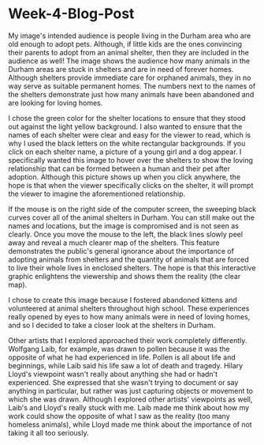 # Week-4-Blog-Post
My image's intended audience is people living in the Durham area who are old enough to adopt pets. Although, if little kids are the ones convincing their parents to adopt from an animal shelter, then they are included in the audience as well! The image shows the audience how many animals in the Durham areas are stuck in shelters and are in need of forever homes. Although shelters provide immediate care for orphaned animals, they in no way serve as suitable permanent homes. The numbers next to the names of the shelters demonstrate just how many animals have been abandoned and are looking for loving homes. 

I chose the green color for the shelter locations to ensure that they stood out against the light yellow background. I also wanted to ensure that the names of each shelter were clear and easy for the viewer to read, which is why I used the black letters on the white rectangular backgrounds. If you click on each shelter name, a picture of a young girl and a dog appear. I specifically wanted this image to hover over the shelters to show the loving relationship that can be formed between a human and their pet after adoption. Although this picture shows up when you click anywhere, the hope is that when the viewer specifically clicks on the shelter, it will prompt the viewer to imagine the aforementioned relationship.

If the mouse is on the right side of the computer screen, the sweeping black curves cover all of the animal shelters in Durham. You can still make out the names and locations, but the image is compromised and is not seen as clearly. Once you move the mouse to the left, the black lines slowly peel away and reveal a much clearer map of the shelters. This feature demonstrates the public's general ignorance about the importance of adopting animals from shelters and the quantity of animals that are forced to live their whole lives in enclosed shelters. The hope is that this interactive graphic enlightens the viewership and shows them the reality (the clear map).

I chose to create this image because I fostered abandoned kittens and volunteered at animal shelters throughout high school. These experiences really opened by eyes to how many animals were in need of loving homes, and so I decided to take a closer look at the shelters in Durham. 
 
Other artists that I explored approached their work completely differently. Wolfgang Laib, for example, was drawn to pollen because it was the opposite of what he had experienced in life. Pollen is all about life and beginnings, while Laib said his life saw a lot of death and tragedy. Hilary Lloyd's viewpoint wasn't really about anything she had or hadn't experienced. She expressed that she wasn't trying to document or say anything in particular, but rather was just capturing objects or movement to which she was drawn. Although I explored other artists' viewpoints as well, Laib's and Lloyd's really stuck with me. Laib made me think about how my work could show the opposite of what I saw as the reality (too many homeless animals), while Lloyd made me think about the importance of not taking it all too seriously.

